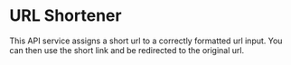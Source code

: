 # URL Shortener

This API service assigns a short url to a correctly formatted url input.  You can then use the short link and be redirected to the original url.
